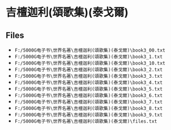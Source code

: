 # 吉檀迦利(頌歌集)(泰戈爾)

## Files

- `F:/5000G电子书\世界名著\吉檀迦利(頌歌集)(泰戈爾)\book3_00.txt`
- `F:/5000G电子书\世界名著\吉檀迦利(頌歌集)(泰戈爾)\book3_1.txt`
- `F:/5000G电子书\世界名著\吉檀迦利(頌歌集)(泰戈爾)\book3_10.txt`
- `F:/5000G电子书\世界名著\吉檀迦利(頌歌集)(泰戈爾)\book3_2.txt`
- `F:/5000G电子书\世界名著\吉檀迦利(頌歌集)(泰戈爾)\book3_3.txt`
- `F:/5000G电子书\世界名著\吉檀迦利(頌歌集)(泰戈爾)\book3_4.txt`
- `F:/5000G电子书\世界名著\吉檀迦利(頌歌集)(泰戈爾)\book3_5.txt`
- `F:/5000G电子书\世界名著\吉檀迦利(頌歌集)(泰戈爾)\book3_6.txt`
- `F:/5000G电子书\世界名著\吉檀迦利(頌歌集)(泰戈爾)\book3_7.txt`
- `F:/5000G电子书\世界名著\吉檀迦利(頌歌集)(泰戈爾)\book3_8.txt`
- `F:/5000G电子书\世界名著\吉檀迦利(頌歌集)(泰戈爾)\book3_9.txt`
- `F:/5000G电子书\世界名著\吉檀迦利(頌歌集)(泰戈爾)\files.txt`
